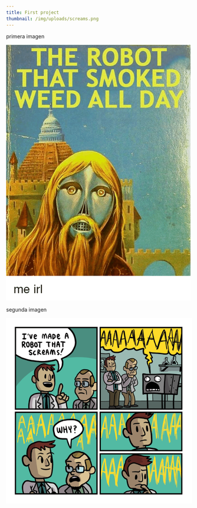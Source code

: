 ```yaml
---
title: First project
thumbnail: /img/uploads/screams.png
---
```

primera imagen

![robot weed](/img/uploads/robotweed.png)

segunda imagen

![gritando](/img/uploads/screams.png)
